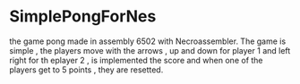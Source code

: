 # SimplePongForNes
the game pong made in assembly 6502 with Necroassembler.
The game is simple , the players move with the arrows , up and down for 
player 1 and left right for th eplayer 2 , is implemented the score and when 
one of the players get to 5 points , they are resetted.
